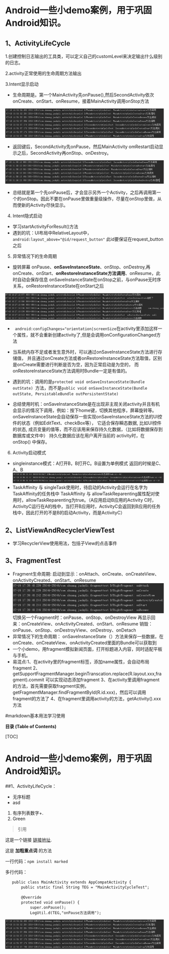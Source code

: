 # Android一些小demo案例，用于巩固Android知识。
## 1、ActivityLifeCycle

1.创建控制日志输出的工具类，可以定义自己的customLevel来决定输出什么级别的日志。

2.activity正常使用的生命周期方法输出

3.Intent显示启动
* 生命周期是。第一个MainActivity先onPause(),然后SecondActivity依次onCreate、onStart、onResume，接着MainActivity调用onStop方法

![启动第二个Activity](https://github.com/zhuangshaoBryant/MyAndroidProject/raw/master/Screenshots/1.png)

* 返回键后，SecondActivity先onPause，然后MainActivity omRestart启动显示之后，SecondActivity再onStop、onDestroy。

![返回到第一个Activity](https://github.com/zhuangshaoBryant/MyAndroidProject/raw/master/Screenshots/2.png)

* 总结就是第一个先onPause后，才会显示另外一个Activity，之后再调用第一个的onStop。因此不要在onPause里做重量级操作，尽量在onStop里做，从而使新的Activity尽快显示。

4. Intent隐式启动
* 学习startActivityForResult()方法
* 遇到的坑：UI布局中RelativeLayout中， `android:layout_above="@id/request_button"` 此id要保证在request_button之后

5. 异常情况下的生命周期
* 旋转屏幕 onPause、**onSaveInstanceState**、onStop、onDestroy,再onCreate、onStart、**onRestoreInstanceState方法调用**、onResume，此时自动会保存信息
onSaveInstanceState在onStop之前，与onPause无时序关系，onRestoreInstanceState在onStart之后

![异常销毁时生命周期](https://github.com/zhuangshaoBryant/MyAndroidProject/raw/master/Screenshots/3.png)
* ` android:configChanges="orientation|screenSize`在activity里添加这样一个属性，就不会重新创建activity了,但是会调用onConfigurationChanged方法
* 当系统内存不足或者发生意外时，可以通过onSaveInstanceState方法进行存储值，
并且通过onCreate方法或者onRestoreInstanceState方法取值，区别是onCreate需要进行判断是否为空，因为正常启动是为空的，
而onRestoreInstanceState方法调用时Bundle一定是有值的。

* 遇到的坑：调用的是`protected void onSaveInstanceState(Bundle outState) `方法，而不是`public void onSaveInstanceState(Bundle outState, PersistableBundle outPersistentState) `

* 总结使用时机：onSaveInstanceState是在出现非主观关闭activity并且有机会显示的情况下调用，例如：按下home键，切换其他程序，屏幕旋转等。
onSaveInstanceState会自动保存一些实现onSaveInstanceState方法的UI控件的状态（例如EditText、checkBox等），
它适合保存瞬态数据, 比如UI控件的状态, 成员变量的值等，而不应该用来保存持久化数据，（比如将数据保存到数据库或文件中）
持久化数据应该在用户离开当前的 activity时，在 onStop() 中保存。


6. Activity启动模式
* singleinstance模式：A打开B，B打开C。B设置为单例模式
返回的时候是C、A、B
![异常销毁时生命周期](https://github.com/zhuangshaoBryant/MyAndroidProject/raw/master/Screenshots/4.png)
* TaskAffinity 与 singleTask使用时，待启动的Activity会运行在名字为TaskAffinity的任务栈中
TaskAffinity 与 allowTaskReparenting属性配对使用时，allowTaskReparenting为true。（A应用启动B应用的Activity C时，
ActivityC运行在A的栈中，当打开B应用时，ActivityC会返回到B应用的任务栈中，因此打开的不是B的启动Activity，而是ActivityC）

## 2、ListViewAndRecyclerViewTest
* 学习RecyclerView使用用法，包括子View的点击事件
## 3、FragmentTest
* Fragment生命周期:
启动到显示：onAttach、onCreate、onCreateView、onActivityCreated、onStart、onResume
![异常销毁时生命周期](https://github.com/zhuangshaoBryant/MyAndroidProject/raw/master/Screenshots/5.png)
切换另一个Fragment时：onPause、onStop、onDestroyView
再显示回来：onCreateView、onActivityCreated、onStart、onResume
销毁：onPause、onStop、onDestroyView、onDestroy、onDetach
* 异常情况下的生命周期：
onSaveInstanceState（）方法来保存一些数据，在onCreate、onCreateView、onActivityCreated里面的Bundle可以获取到
* 一个小demo，用fragment模拟新闻页面，打开标题进入内容，同时适配平板与手机。
* 易混点:1、在activity里的fragment标签，添加name属性，会自动布局fragment
2、getSupportFragmentManager.beginTranscation.replace(R.layout.xxx,fragment).commit   可以实现动态添加fragment
3、在activity里调用fragment的方法，首先需要获取fragment实例，getFragmentManager.findFragmentById(R.id.xxx)，然后可以调用fragment的方法了
4、在fragment里调用activity的方法，getActivity().xxx方法

#markdown基本用法学习使用


**目录 (Table of Contents)**

[TOC]

# Android一些小demo案例，用于巩固Android知识。
##1、ActivityLifeCycle：
* 无序标题
* asd
1. 有序列表数字+.
2. Green

>引用

这是一个链接 [链接地址](http://example.com/).

这是 **加粗重点词** 的方法

一行代码：`npm install marked`

多行代码：
```
   public class MainActivity extends AppCompatActivity {
       public static final String TEG = "MainActivityCycleTest";
   
       @Override
       protected void onPause() {
           super.onPause();
           LogUtil.d(TEG,"onPause方法调用");

```
   
![测试图片](https://github.com/zhuangshaoBryant/MyAndroidProject/raw/master/Screenshots/1.png)